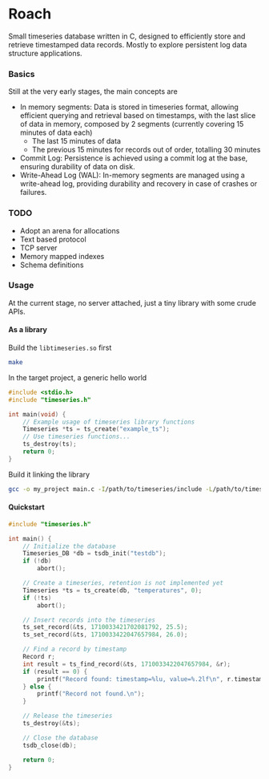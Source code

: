 Roach
=====

Small timeseries database written in C, designed to efficiently store and
retrieve timestamped data records. Mostly to explore persistent log data
structure applications.

### Basics

Still at the very early stages, the main concepts are

- In memory segments: Data is stored in timeseries format, allowing efficient
  querying and retrieval based on timestamps, with the last slice of data in
  memory, composed by 2 segments (currently covering 15 minutes of data each)
  - The last 15 minutes of data
  - The previous 15 minutes for records out of order, totalling 30 minutes
- Commit Log: Persistence is achieved using a commit log at the base, ensuring
  durability of data on disk.
- Write-Ahead Log (WAL): In-memory segments are managed using a write-ahead
  log, providing durability and recovery in case of crashes or failures.


### TODO

- Adopt an arena for allocations
- Text based protocol
- TCP server
- Memory mapped indexes
- Schema definitions

### Usage

At the current stage, no server attached, just a tiny library with some crude APIs.

#### As a library

Build the `libtimeseries.so` first

```bash
make
```

In the target project, a generic hello world

```c
#include <stdio.h>
#include "timeseries.h"

int main(void) {
    // Example usage of timeseries library functions
    Timeseries *ts = ts_create("example_ts");
    // Use timeseries functions...
    ts_destroy(ts);
    return 0;
}

```

Build it linking the library

```bash
gcc -o my_project main.c -I/path/to/timeseries/include -L/path/to/timeseries -ltimeseries
```

#### Quickstart

```c
#include "timeseries.h"

int main() {
    // Initialize the database
    Timeseries_DB *db = tsdb_init("testdb");
    if (!db)
        abort();

    // Create a timeseries, retention is not implemented yet
    Timeseries *ts = ts_create(db, "temperatures", 0);
    if (!ts)
        abort();

    // Insert records into the timeseries
    ts_set_record(&ts, 1710033421702081792, 25.5);
    ts_set_record(&ts, 1710033422047657984, 26.0);

    // Find a record by timestamp
    Record r;
    int result = ts_find_record(&ts, 1710033422047657984, &r);
    if (result == 0) {
        printf("Record found: timestamp=%lu, value=%.2lf\n", r.timestamp, r.value);
    } else {
        printf("Record not found.\n");
    }

    // Release the timeseries
    ts_destroy(&ts);

    // Close the database
    tsdb_close(db);

    return 0;
}

```
